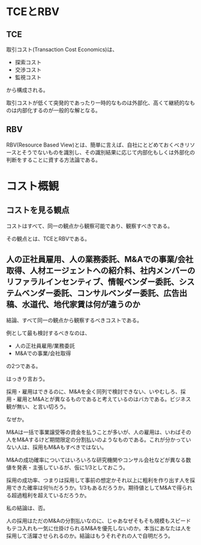 # TCEとRBV


## TCE

取引コスト(Transaction Cost Economics)は、

- 探索コスト
- 交渉コスト
- 監視コスト

から構成される。

取引コストが低くて突発的であったり一時的なものは外部化、高くて継続的なものは内部化するのが一般的な解となる。


## RBV

RBV(Resource Based View)とは、簡単に言えば、自社にとどめておくべきリソースとそうでないものを識別し、その識別結果に応じて内部化もしくは外部化の判断をすることに資する方法論である。



# コスト概観

## コストを見る観点

コストはすべて、同一の観点から観察可能であり、観察すべきである。

その観点とは、TCEとRBVである。


## 人の正社員雇用、人の業務委託、M&Aでの事業/会社取得、人材エージェントへの紹介料、社内メンバーのリファラルインセンティブ、情報ベンダー委託、システムベンダー委託、コンサルベンダー委託、広告出稿、水道代、地代家賃は何が違うのか

結論、すべて同一の観点から観察するべきコストである。

例として最も検討するべきなのは、

- 人の正社員雇用/業務委託
- M&Aでの事業/会社取得

の2つである。


はっきり言おう。

採用・雇用はできるのに、M&Aを全く同列で検討できない、いやむしろ、採用・雇用とM&Aとが異なるものであると考えているのはバカである。ビジネス観が無い、と言い切ろう。

なぜか。

M&Aは一括で事業譲受等の資金を払うことが多いが、人の雇用は、いわばその人をM&Aするけど期間限定の分割払いのようなものである。これが分かっていない人は、採用もM&Aもすべきではない。

M&Aの成功確率についてはいろいろな研究機関やコンサル会社などが異なる数値を発表・主張しているが、仮に1/3としておこう。

採用の成功率、つまりは採用して事前の想定かそれ以上に粗利を作り出す人を採用できた確率は何％だろうか。1/3もあるだろうか。期待値としてM&Aで得られる超過粗利を超えているだろうか。

私の結論は、否。

人の採用はただのM&Aの分割払いなのに、じゃあなぜそもそも規模もスピードもテコ入れも一気に仕掛けられるM&Aを優先しないのか。本当にあなたは人を採用して活躍させられるのか。結論はもうそれぞれの人で自明だろう。
